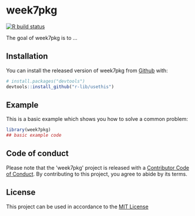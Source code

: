 
# week7pkg

<!-- badges: start -->
[![R build status](https://github.com/ALotOfData/DATA-598-WI20-week-7/workflows/R-CMD-check/badge.svg)](https://github.com/ALotOfData/DATA-598-WI20-week-7/actions)
<!-- badges: end -->

The goal of week7pkg is to ...

## Installation

You can install the released version of week7pkg from [Github](https://github.com/ALotOfData/DATA-598-WI20-week-7) with:

``` r
# install.packages("devtools")
devtools::install_github("r-lib/usethis")
```

## Example

This is a basic example which shows you how to solve a common problem:

``` r
library(week7pkg)
## basic example code
```

## Code of conduct

Please note that the 'week7pkg' project is released with a
[Contributor Code of Conduct](CODE_OF_CONDUCT.md).
By contributing to this project, you agree to abide by its terms.

## License

This project can be used in accordance to the [MIT License](LICENSE)
